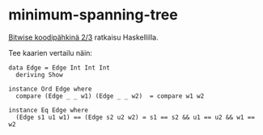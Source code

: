 # minimum-spanning-tree
[Bitwise koodipähkinä 2/3](https://bitwise.fi/koodipahkina/?fbclid=IwAR0RyvzvN2_8Z8UscKWj_mgoU75B1qPbVnOVKheFOfrwY6xMVo7h6KuYbfM) ratkaisu Haskellilla.

Tee kaarien vertailu näin:
```
data Edge = Edge Int Int Int
  deriving Show

instance Ord Edge where
  compare (Edge _ _ w1) (Edge _ _ w2)  = compare w1 w2  

instance Eq Edge where
  (Edge s1 u1 w1) == (Edge s2 u2 w2) = s1 == s2 && u1 == u2 && w1 == w2
```
